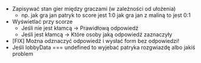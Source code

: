 - Zapisywać stan gier między graczami (w zależności od ułożenia)
  - np. jak gra jan patryk to score jest 1:0
    jak gra jan z maliną to jest 0:1
- Wyświetlać przy scorze
  - Jeśli nie jest kłamcą -> Prawidłową odpowiedź
  - Jeśli jest kłamcą -> Które osoby jaką odpowiedź zaznaczyły
- [FIX] Można odznaczyć odpowiedź i wysłać form bez odpowiedzi!
- Jeśli lobbyData === undefined to wyjebać patryka rozgwiazdę albo jakiś problem

